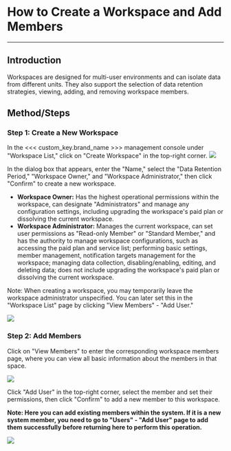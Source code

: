 # How to Create a Workspace and Add Members
---

## Introduction

Workspaces are designed for multi-user environments and can isolate data from different units. They also support the selection of data retention strategies, viewing, adding, and removing workspace members.

## Method/Steps

### Step 1: Create a New Workspace

In the <<< custom_key.brand_name >>> management console under "Workspace List," click on "Create Workspace" in the top-right corner.
![](img/17.manage_1.png)

In the dialog box that appears, enter the "Name," select the "Data Retention Period," "Workspace Owner," and "Workspace Administrator," then click "Confirm" to create a new workspace.

- **Workspace Owner:** Has the highest operational permissions within the workspace, can designate "Administrators" and manage any configuration settings, including upgrading the workspace's paid plan or dissolving the current workspace.
- **Workspace Administrator:** Manages the current workspace, can set user permissions as "Read-only Member" or "Standard Member," and has the authority to manage workspace configurations, such as accessing the paid plan and service list; performing basic settings, member management, notification targets management for the workspace; managing data collection, disabling/enabling, editing, and deleting data; does not include upgrading the workspace's paid plan or dissolving the current workspace.

Note: When creating a workspace, you may temporarily leave the workspace administrator unspecified. You can later set this in the "Workspace List" page by clicking "View Members" - "Add User."

![](img/17.manage_2.png)

### Step 2: Add Members

Click on "View Members" to enter the corresponding workspace members page, where you can view all basic information about the members in that space.

![](img/17.manage_4.1.png)

Click "Add User" in the top-right corner, select the member and set their permissions, then click "Confirm" to add a new member to this workspace.

**Note: Here you can add existing members within the system. If it is a new system member, you need to go to "Users" - "Add User" page to add them successfully before returning here to perform this operation.**

![](img/17.manage_5.1.png)